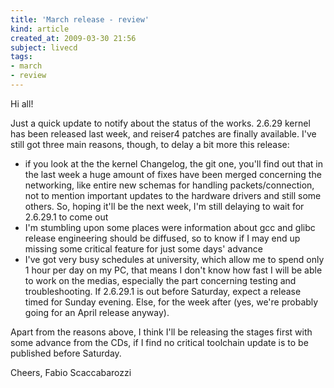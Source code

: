 ```yaml
---
title: 'March release - review'
kind: article
created_at: 2009-03-30 21:56
subject: livecd
tags:
- march
- review
---
```

Hi all\!

Just a quick update to notify about the status of the works\.
2\.6\.29 kernel has been released last week, and reiser4 patches are finally available\. I\'ve still got three main reasons, though, to delay a bit more this release\:

* if you look at the the kernel Changelog, the git one, you\'ll find out that in the last week a huge amount of fixes have been merged concerning the networking, like entire new schemas for handling packets/connection, not to mention important updates to the hardware drivers and still some others\. So, hoping it\'ll be the next week, I\'m still delaying to wait for 2\.6\.29\.1 to come out
* I\'m stumbling upon some places were information about gcc and glibc release engineering should be diffused, so to know if I may end up missing some critical feature for just some days\' advance
* I\'ve got very busy schedules at university, which allow me to spend only 1 hour per day on my PC, that means I don\'t know how fast I will be able to work on the medias, especially the part concerning testing and troubleshooting\. If 2\.6\.29\.1 is out before Saturday, expect a release timed for Sunday evening\. Else, for the week after (yes, we\'re probably going for an April release anyway)\.

Apart from the reasons above, I think I\'ll be releasing the stages first with some advance from the CDs, if I find no critical toolchain update is to be published before Saturday\.

Cheers,
Fabio Scaccabarozzi
